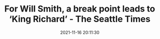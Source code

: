 ---
"title": "For Will Smith, a break point leads to ‘King Richard’ - The Seattle Times"
"date": "2021-11-16 20:11:30"
"feed_name": "GOOGLENEWSMINING"
"feed_website": "https://news.google.com/search?q=mining%2Bincident&hl=en-US&gl=US&ceid=US:en"
"feed_rss": "https://news.google.com/rss/search?q=mining%2Bincident&hl=en-US&gl=US&ceid=US:en"
"link": "https://www.seattletimes.com/entertainment/for-will-smith-a-break-point-leads-to-king-richard/"
"source": "{'href': 'https://www.seattletimes.com', 'title': 'The Seattle Times'}"
"file": "_posts/2021-1-1-98895a0c41f6e9fbb315bc42758a847cd7d73673.md"
"accident": "0"
"drilling": "0"
"dead": "0"
"injured": "0"
"arrested": "0"
"place": "unknown place"
"where": "unknown site"
"causes": "unknown"
"place_uri": "unknown place"
---